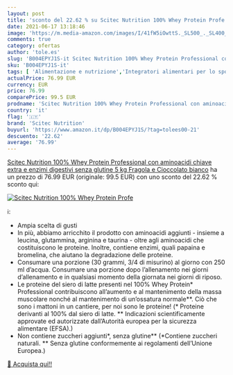 ```yaml
---
layout: post
title: 'sconto del 22.62 % su Scitec Nutrition 100% Whey Protein Profe  '
date: 2021-06-17 13:18:46
image: 'https://m.media-amazon.com/images/I/41fW5iOwttS._SL500_._SL400_.jpg'
comments: true
category: ofertas
author: 'tole.es'
slug: 'B004EPYJ1S-it Scitec Nutrition 100% Whey Protein Professional con...'
sku: 'B004EPYJ1S-it'
tags: [ 'Alimentazione e nutrizione','Integratori alimentari per lo sport','Integratori di proteine','Integratori di proteine del siero del latte','Salute e cura della persona','scitec nutrition', ]
actualPrice: 76.99 EUR
currency: EUR
price: 76.99
comparePrice: 99.5 EUR
prodname: 'Scitec Nutrition 100% Whey Protein Professional con aminoacidi chiave extra e enzimi digestivi  senza glutine  5 kg  Fragola e Cioccolato bianco'
country: 'it'
flag: '🇮🇹'
brand: 'Scitec Nutrition'
buyurl: 'https://www.amazon.it/dp/B004EPYJ1S/?tag=tolees00-21'
descuento: '22.62'
average: '76.99'
---
```


[Scitec Nutrition 100% Whey Protein Professional con aminoacidi chiave extra e enzimi digestivi  senza glutine  5 kg  Fragola e Cioccolato bianco](https://www.amazon.it/dp/B004EPYJ1S/?tag=tolees00-21) ha un prezzo di 76.99 EUR (originale: 99.5 EUR) con uno sconto del 22.62 % sconto qui:

[![Scitec Nutrition 100% Whey Protein Profe](https://m.media-amazon.com/images/I/41fW5iOwttS._SL500_._SL400_.jpg)](https://www.amazon.it/dp/B004EPYJ1S/?tag=tolees00-21)

ℹ️:

- Ampia scelta di gusti
- In più, abbiamo arricchito il prodotto con aminoacidi aggiunti - insieme a leucina, glutammina, arginina e taurina - oltre agli aminoacidi che costituiscono le proteine. Inoltre, contiene enzimi, quali papaina e bromelina, che aiutano la degradazione delle proteine.
- Consumare una porzione (30 grammi, 3/4 di misurino) al giorno con 250 ml d’acqua. Consumare una porzione dopo l’allenamento nei giorni d’allenamento e in qualsiasi momento della giornata nei giorni di riposo.
- Le proteine del siero di latte presenti nel 100% Whey Protein* Professional contribuiscono all’aumento e al mantenimento della massa muscolare nonché al mantenimento di un’ossatura normale**. Ciò che sono i mattoni in un cantiere, per noi sono le proteine! (* Proteine derivanti al 100% dal siero di latte. ** Indicazioni scientificamente approvate ed autorizzate dall’Autorità europea per la sicurezza alimentare (EFSA).)
- Non contiene zuccheri aggiunti*, senza glutine** (*Contiene zuccheri naturali. ** Senza glutine conformemente ai regolamenti dell’Unione Europea.)

[🛒 Acquista qui!!](https://www.amazon.it/dp/B004EPYJ1S/?tag=tolees00-21)
